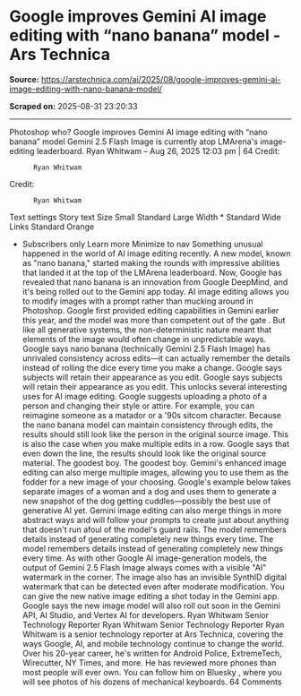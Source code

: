 # Google improves Gemini AI image editing with “nano banana” model - Ars Technica

**Source:** https://arstechnica.com/ai/2025/08/google-improves-gemini-ai-image-editing-with-nano-banana-model/

**Scraped on:** 2025-08-31 23:20:33

---

Photoshop who?
Google improves Gemini AI image editing with “nano banana” model
Gemini 2.5 Flash Image is currently atop LMArena's image-editing leaderboard.
Ryan Whitwam
–
Aug 26, 2025 12:03 pm
|
64
Credit:

          
          Ryan Whitwam
Credit:

          
          Ryan Whitwam
Text
        settings
Story text
Size
Small
Standard
Large
Width
*
Standard
Wide
Links
Standard
Orange
* Subscribers only
Learn more
Minimize to nav
Something unusual happened in the world of AI image editing recently. A new model, known as "nano banana," started making the rounds with impressive abilities that landed it at the top of the LMArena leaderboard. Now, Google has
revealed
that nano banana is an innovation from Google DeepMind, and it's being rolled out to the Gemini app today.
AI image editing allows you to modify images with a prompt rather than mucking around in Photoshop. Google first provided editing capabilities in Gemini earlier this year, and the model was
more than competent out of the gate
. But like all generative systems, the non-deterministic nature meant that elements of the image would often change in unpredictable ways. Google says nano banana (technically Gemini 2.5 Flash Image) has unrivaled consistency across edits—it can actually remember the details instead of rolling the dice every time you make a change.
Google says subjects will retain their appearance as you edit.
Google says subjects will retain their appearance as you edit.
This unlocks several interesting uses for AI image editing. Google suggests uploading a photo of a person and changing their style or attire. For example, you can reimagine someone as a matador or a '90s sitcom character. Because the nano banana model can maintain consistency through edits, the results should still look like the person in the original source image. This is also the case when you make multiple edits in a row. Google says that even down the line, the results should look like the original source material.
The goodest boy.
The goodest boy.
Gemini's enhanced image editing can also merge multiple images, allowing you to use them as the fodder for a new image of your choosing. Google's example below takes separate images of a woman and a dog and uses them to generate a new snapshot of the dog getting cuddles—possibly the best use of generative AI yet. Gemini image editing can also merge things in more abstract ways and will follow your prompts to create just about anything that doesn't run afoul of the model's guard rails.
The model remembers details instead of generating completely new things every time.
The model remembers details instead of generating completely new things every time.
As with other Google AI image-generation models, the output of Gemini 2.5 Flash Image always comes with a visible "AI" watermark in the corner. The image also has an invisible SynthID digital watermark that can be detected even after moderate modification.
You can give the new native image editing a shot today in the Gemini app. Google says the new image model will also roll out soon in the Gemini API, AI Studio, and Vertex AI for developers.
Ryan Whitwam
Senior Technology Reporter
Ryan Whitwam
Senior Technology Reporter
Ryan Whitwam is a senior technology reporter at Ars Technica, covering the ways Google, AI, and mobile technology continue to change the world. Over his 20-year career, he's written for Android Police, ExtremeTech, Wirecutter, NY Times, and more. He has reviewed more phones than most people will ever own. You can
follow him on Bluesky
, where you will see photos of his dozens of mechanical keyboards.
64 Comments